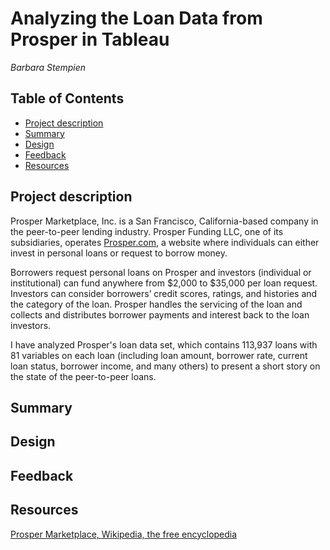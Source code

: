 # Analyzing the Loan Data from Prosper in Tableau

_Barbara Stempien_

## Table of Contents

* [Project description](#Project-description)
* [Summary](#Summary)
* [Design](#Design)
* [Feedback](#Feedback)
* [Resources](#Resources)

## Project description

Prosper Marketplace, Inc. is a San Francisco, California-based company in the peer-to-peer lending industry. Prosper Funding LLC, one of its subsidiaries, operates [Prosper.com](https://www.prosper.com/), a website where individuals can either invest in personal loans or request to borrow money.

Borrowers request personal loans on Prosper and investors (individual or institutional) can fund anywhere from $2,000 to $35,000 per loan request. Investors can consider borrowers’ credit scores, ratings, and histories and the category of the loan. Prosper handles the servicing of the loan and collects and distributes borrower payments and interest back to the loan investors.

I have analyzed Prosper's loan data set, which contains 113,937 loans with 81 variables on each loan (including loan amount, borrower rate, current loan status, borrower income, and many others) to present a short story on the state of the peer-to-peer loans.

## Summary

## Design

## Feedback

## Resources

[Prosper Marketplace, Wikipedia, the free encyclopedia](https://en.wikipedia.org/wiki/Prosper_Marketplace)
